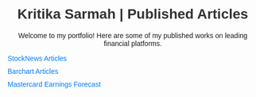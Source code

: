 <!DOCTYPE html>
<html lang="en">
<head>
    <meta charset="UTF-8">
    <meta name="viewport" content="width=device-width, initial-scale=1.0">
    <title>Kritika Sarmah | Published Articles</title>
    <style>
        body { font-family: Arial, sans-serif; margin: 40px; padding: 20px; text-align: center; }
        h1 { color: #333; }
        .container { max-width: 800px; margin: auto; text-align: left; }
        ul { list-style-type: none; padding: 0; }
        li { margin: 10px 0; }
        a { text-decoration: none; color: #007bff; }
        a:hover { text-decoration: underline; }
    </style>
</head>
<body>
    <h1>Kritika Sarmah | Published Articles</h1>
    <p>Welcome to my portfolio! Here are some of my published works on leading financial platforms.</p>
    <div class="container">
        <ul>
            <li><a href="https://stocknews.com/authors/?author=kritika-sarmah" target="_blank">StockNews Articles</a></li>
            <li><a href="https://www.barchart.com/news/authors/408/Kritika%20Sarmah" target="_blank">Barchart Articles</a></li>
            <li><a href="https://stocknews.com/news/ma-qfin-atlc-ezpw-mastercard-ma-earnings-forecast-worth-a-closer-look/" target="_blank">Mastercard Earnings Forecast</a></li>
            <!-- Add more links as needed -->
        </ul>
    </div>
</body>
</html>
